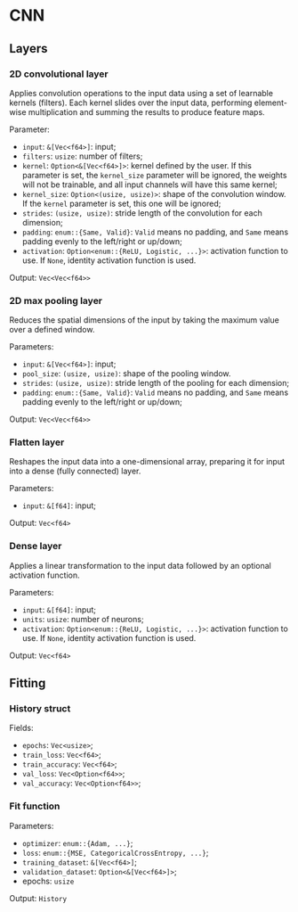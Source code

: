 # CNN

## Layers

### 2D convolutional layer

Applies convolution operations to the input data using a set of learnable
kernels (filters).
Each kernel slides over the input data, performing element-wise multiplication
and summing the results to produce feature maps.

Parameter:

- `input`: `&[Vec<f64>]`: input;
- `filters`: `usize`: number of filters;
- `kernel`: `Option<&[Vec<f64>]>`: kernel defined by the user.
  If this parameter is set, the `kernel_size` parameter will be ignored, the
  weights will not be trainable, and all input channels will have this same
  kernel;
- `kernel_size`: `Option<(usize, usize)>`: shape of the convolution window.
  If the `kernel` parameter is set, this one will be ignored;
- `strides`: `(usize, usize)`: stride length of the convolution for each dimension;
- `padding`: `enum::{Same, Valid}`: `Valid` means no padding, and `Same` means
  padding evenly to the left/right or up/down;
- `activation`: `Option<enum::{ReLU, Logistic, ...}>`: activation function to use.
  If `None`, identity activation function is used.

Output: `Vec<Vec<f64>>`

### 2D max pooling layer

Reduces the spatial dimensions of the input by taking the maximum value over a
defined window.

Parameters:

- `input`: `&[Vec<f64>]`: input;
- `pool_size`: `(usize, usize)`: shape of the pooling window.
- `strides`: `(usize, usize)`: stride length of the pooling for each dimension;
- `padding`: `enum::{Same, Valid}`: `Valid` means no padding, and `Same` means
  padding evenly to the left/right or up/down;

Output: `Vec<Vec<f64>>`

### Flatten layer

Reshapes the input data into a one-dimensional array, preparing it for input
into a dense (fully connected) layer.

Parameters:

- `input`: `&[f64]`: input;

Output: `Vec<f64>`

### Dense layer

Applies a linear transformation to the input data followed by an optional
activation function.

Parameters:

- `input`: `&[f64]`: input;
- `units`: `usize`: number of neurons;
- `activation`: `Option<enum::{ReLU, Logistic, ...}>`: activation function to use.
  If `None`, identity activation function is used.

Output: `Vec<f64>`

## Fitting

### History struct

Fields:

- `epochs`: `Vec<usize>`;
- `train_loss`: `Vec<f64>`;
- `train_accuracy`: `Vec<f64>`;
- `val_loss`: `Vec<Option<f64>>`;
- `val_accuracy`: `Vec<Option<f64>>`;

### Fit function

Parameters:

- `optimizer`: `enum::{Adam, ...}`;
- `loss`: `enum::{MSE, CategoricalCrossEntropy, ...}`;
- `training_dataset`: `&[Vec<f64>]`;
- `validation_dataset`: `Option<&[Vec<f64>]>`;
- epochs: `usize`

Output: `History`
